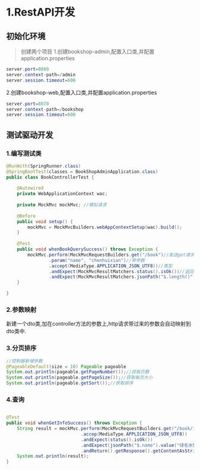 # 1.RestAPI开发

## 初始化环境
> 创建两个项目
1.创建bookshop-admin,配置入口类,并配置application.properties
```java
server.port=8060
server.context-path=/admin
server.session.timeout=600
```

2.创建bookshop-web,配置入口类,并配置application.properties
```java
server.port=8070
server.context-path=/bookshop
server.session.timeout=600
```

## 测试驱动开发
### 1.编写测试类
```java
@RunWith(SpringRunner.class)
@SpringBootTest(classes = BookShopAdminApplication.class)
public class BookControllerTest {
	
	@Autowired
	private WebApplicationContext wac;
	
	private MockMvc mockMvc; //模拟请求
	
	@Before
	public void setup() {
		mockMvc = MockMvcBuilders.webAppContextSetup(wac).build();
	}
	
	@Test
	public void whenBookQuerySuccess() throws Exception {
		mockMvc.perform(MockMvcRequestBuilders.get("/book")//发送get请求到/book中
				.param("name", "chenhuixian")//带参数
				.accept(MediaType.APPLICATION_JSON_UTF8))//类型
				.andExpect(MockMvcResultMatchers.status().isOk())//返回状态必须为200
				.andExpect(MockMvcResultMatchers.jsonPath("$.length()").value(3));//返回的长度要为3
	}

}
```

### 2.参数映射
新建一个dto类,加在controller方法的参数上,http请求带过来的参数会自动映射到dto类中.

### 3.分页排序
```java
//控制器新增参数
@PageableDefault(size = 10) Pageable pageable
System.out.println(pageable.getPageNumber());//获取页数
System.out.println(pageable.getPageSize());//获取每页大小
System.out.println(pageable.getSort());//获取排序

```

### 4.查询
```java

@Test
public void whenGetInfoSuccess() throws Exception {
	String result = mockMvc.perform(MockMvcRequestBuilders.get("/book/1")
							.accep(MediaType.APPLICATION_JSON_UTF8))
							.andExpect(status().isOk())
							.andExpect(jsonPath("$.name").value("绿毛水怪"))
							.andReturn().getResponse().getContentAsString();
	System.out.println(result);
}

```